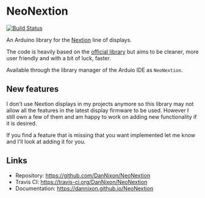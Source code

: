 # NeoNextion

[![Build Status](https://travis-ci.org/DanNixon/NeoNextion.svg?branch=master)](https://travis-ci.org/DanNixon/NeoNextion)

An Arduino library for the
[Nextion](http://wiki.iteadstudio.com/Nextion_HMI_Solution) line of displays.

The code is heavily based on the [official
library](https://github.com/itead/ITEADLIB_Arduino_Nextion) but aims to be
cleaner, more user friendly and with a bit of luck, faster.

Available through the library manager of the Arduio IDE as `NeoNextion`.

## New features

I don't use Nextion displays in my projects anymore so this library may not
allow all the features in the latest display firmware to be used. However
I still own a few of them and am happy to work on adding new functionality
if it is desired.

If you find a feature that is missing that you want implemented let me know
and I'll look at adding it for you.

## Links

- Repository: https://github.com/DanNixon/NeoNextion
- Travis CI: https://travis-ci.org/DanNixon/NeoNextion
- Documentation: https://dannixon.github.io/NeoNextion
